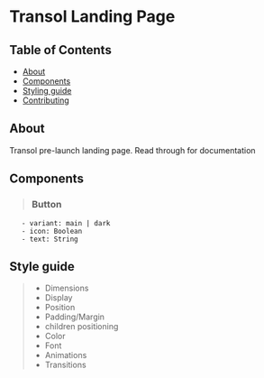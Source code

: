 # Transol Landing Page

## Table of Contents

- [About](#about)
- [Components ](#components)
- [Styling guide](#styling)
- [Contributing](../CONTRIBUTING.md)

## About <a name = "about"></a>

Transol pre-launch landing page. Read through for documentation

## Components <a name = "components"></a>

> ### **Button**

```
   - variant: main | dark
   - icon: Boolean
   - text: String
```

## Style guide <a name = "styling"></a>

> - Dimensions
> - Display
> - Position
> - Padding/Margin
> - children positioning
> - Color
> - Font
> - Animations
> - Transitions
